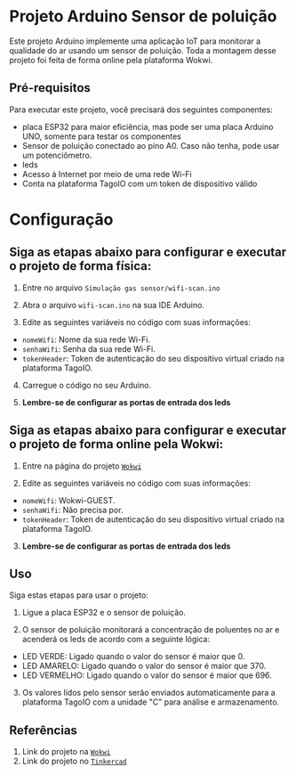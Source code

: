 # Projeto Arduino Sensor de poluição

Este projeto Arduino implemente uma aplicação IoT para monitorar a qualidade do ar usando um sensor de poluição.
Toda a montagem desse projeto foi feita de forma online pela plataforma Wokwi.

## Pré-requisitos

Para executar este projeto, você precisará dos seguintes componentes:

- placa ESP32 para maior eficiência, mas pode ser uma placa Arduino UNO, somente para testar os componentes 
- Sensor de poluição conectado ao pino A0. Caso não tenha, pode usar um potenciômetro.
- leds 
- Acesso à Internet por meio de uma rede Wi-Fi
- Conta na plataforma TagoIO com um token de dispositivo válido

# Configuração

## Siga as etapas abaixo para configurar e executar o projeto de forma física:

1. Entre no arquivo `Simulação gas sensor/wifi-scan.ino`

2. Abra o arquivo `wifi-scan.ino` na sua IDE Arduino.

3. Edite as seguintes variáveis no código com suas informações:

- `nomeWifi`: Nome da sua rede Wi-Fi.
- `senhaWifi`: Senha da sua rede Wi-Fi.
- `tokenHeader`: Token de autenticação do seu dispositivo virtual criado na plataforma TagoIO.

4. Carregue o código no seu Arduino.

5. **Lembre-se de configurar as portas de entrada dos leds**

## Siga as etapas abaixo para configurar e executar o projeto de forma online pela Wokwi:

1. Entre na página do projeto [`Wokwi`](https://wokwi.com/projects/380935047027779585)

2. Edite as seguintes variáveis no código com suas informações:

- `nomeWifi`: Wokwi-GUEST.
- `senhaWifi`: Não precisa por.
- `tokenHeader`: Token de autenticação do seu dispositivo virtual criado na plataforma TagoIO.

3. **Lembre-se de configurar as portas de entrada dos leds**

## Uso

Siga estas etapas para usar o projeto:

1. Ligue a placa ESP32 e o sensor de poluição.

2. O sensor de poluição monitorará a concentração de poluentes no ar e acenderá os leds de acordo com a seguinte lógica:

- LED VERDE: Ligado quando o valor do sensor é maior que 0.
- LED AMARELO: Ligado quando o valor do sensor é maior que 370.
- LED VERMELHO: Ligado quando o valor do sensor é maior que 696.

3. Os valores lidos pelo sensor serão enviados automaticamente para a plataforma TagoIO com a unidade "C" para análise e armazenamento.

## Referências

1. Link do projeto na [`Wokwi`](https://wokwi.com/projects/380935047027779585)
2. Link do projeto no [`Tinkercad`](https://www.tinkercad.com/things/5tS80eVc9Um-sensor-)
